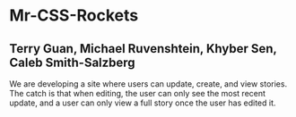 # Mr-CSS-Rockets
## Terry Guan, Michael Ruvenshtein, Khyber Sen, Caleb Smith-Salzberg
We are developing a site where users can update, create, and view stories. The catch is that when editing, the user can only see the most recent update, and a user can only view a full story once the user has edited it.
